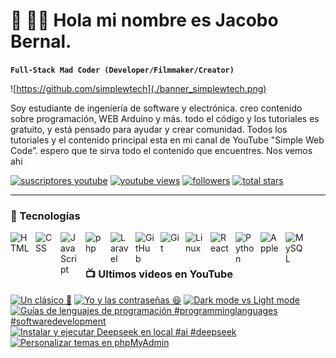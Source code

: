 # 🎸 👋🏼 Hola mi nombre es Jacobo Bernal.

**`Full-Stack Mad Coder (Developer/Filmmaker/Creator)`**

![https://github.com/simplewtech](./banner_simplewtech.png)

Soy estudiante de ingeniería de software y electrónica. creo contenido sobre programación, WEB Arduino y más. todo el código y los tutoriales es gratuito, y está pensado para ayudar y crear comunidad. Todos los tutoriales y el contenido principal esta en mi canal de YouTube "Simple Web Code”.
espero que te sirva todo el contenido que encuentres. Nos vemos ahí

<p align="left">
      <a href="https://www.youtube.com/@simplewebcode?sub_confirmation=1">
         <img alt="suscriptores youtube" title="Suscribete a mi canal de YouTube" src="https://custom-icon-badges.demolab.com/youtube/channel/subscribers/UCQsQh4t3TcIMkIVpfaa0MsA?color=%23E05D44&label=SUBSCRIBETE&logo=video&logoColor=white&style=for-the-badge&labelColor=4C585B"/></a>
      <a href="https://www.youtube.com/@simplewebcode">
         <img alt="youtube views" title="YouTube Vistas" src="https://custom-icon-badges.demolab.com/youtube/channel/views/UCQsQh4t3TcIMkIVpfaa0MsA?color=%23E1AD0E&logo=eye&logoColor=white&style=for-the-badge&labelColor=4C585B"/></a>
      <a href="https://github.com/simplewtech?tab=followers">
         <img alt="followers" title="Sigueme en Github" src="https://custom-icon-badges.demolab.com/github/followers/simplewtech?color=236ad3&labelColor=1155ba&style=for-the-badge&logo=person-add&label=SIGUEME&logoColor=white"/></a>
      <a href="https://github.com/simplewtech?tab=repositories&sort=stargazers">
         <img alt="total stars" title="Stars GitHub" src="https://custom-icon-badges.demolab.com/github/stars/simplewtech?color=55960c&style=for-the-badge&labelColor=488207&logo=star"/></a>
</p>

---

### 🧰 Tecnologías

<img align="left" alt="HTML" width="30px" style="padding-right:10px;" src="https://cdn.jsdelivr.net/gh/devicons/devicon/icons/html5/html5-plain.svg" />
<img align="left" alt="CSS" width="30px" style="padding-right:10px;" src="https://cdn.jsdelivr.net/gh/devicons/devicon/icons/css3/css3-plain.svg" />
<img align="left" alt="JavaScript" width="30px" style="padding-right:10px;" src="https://cdn.jsdelivr.net/gh/devicons/devicon/icons/javascript/javascript-plain.svg" />
<img align="left" alt="php" width="30px" style="padding-right:10px;" src="https://cdn.jsdelivr.net/gh/devicons/devicon/icons/php/php-original.svg" />
<img align="left" alt="Laravel" width="30px" style="padding-right:10px;" src="https://cdn.jsdelivr.net/gh/devicons/devicon@latest/icons/laravel/laravel-original.svg" />
<img align="left" alt="GitHub" width="30px" style="padding-right:10px;" src="https://user-images.githubusercontent.com/3369400/139447912-e0f43f33-6d9f-45f8-be46-2df5bbc91289.png" />
<img align="left" alt="Git" width="30px" style="padding-right:10px;" src="https://cdn.jsdelivr.net/gh/devicons/devicon@latest/icons/git/git-plain.svg" />
<img align="left" alt="Linux" width="30px" style="padding-right:10px;" src="https://cdn.jsdelivr.net/gh/devicons/devicon/icons/linux/linux-original.svg" />
<img align="left" alt="React" width="30px" style="padding-right:10px;" src="https://cdn.jsdelivr.net/gh/devicons/devicon/icons/react/react-original.svg" />
<img align="left" alt="Python" width="30px" style="padding-right:10px;" src="https://cdn.jsdelivr.net/gh/devicons/devicon/icons/python/python-plain.svg" />
<img align="left" alt="Apple" width="30px" style="padding-right:10px;" src="https://cdn.jsdelivr.net/gh/devicons/devicon@latest/icons/apple/apple-original.svg" />
<img align="left" alt="MySQL" width="30px" style="padding-right:10px;" src="https://cdn.jsdelivr.net/gh/devicons/devicon/icons/mysql/mysql-original.svg" />
<br />

#

### 📺 Ultimos videos en YouTube

<!-- BEGIN YOUTUBE-CARDS -->
[![Un clásico 🤣](https://ytcards.demolab.com/?id=hFq9Y4ov_Ng&title=Un+cl%C3%A1sico+%F0%9F%A4%A3&lang=en&timestamp=1753299855&background_color=%230d1117&title_color=%23ffffff&stats_color=%23dedede&max_title_lines=1&width=250&border_radius=5 "Un clásico 🤣")](https://www.youtube.com/shorts/hFq9Y4ov_Ng)
[![Yo y las contraseñas 😆](https://ytcards.demolab.com/?id=yDIiFrmDJvo&title=Yo+y+las+contrase%C3%B1as+%F0%9F%98%86&lang=en&timestamp=1753152016&background_color=%230d1117&title_color=%23ffffff&stats_color=%23dedede&max_title_lines=1&width=250&border_radius=5 "Yo y las contraseñas 😆")](https://www.youtube.com/shorts/yDIiFrmDJvo)
[![Dark mode vs Light mode](https://ytcards.demolab.com/?id=XFznv0lLJvY&title=Dark+mode+vs+Light+mode&lang=en&timestamp=1753151151&background_color=%230d1117&title_color=%23ffffff&stats_color=%23dedede&max_title_lines=1&width=250&border_radius=5 "Dark mode vs Light mode")](https://www.youtube.com/shorts/XFznv0lLJvY)
[![Guías de lenguajes de programación #programminglanguages #softwaredevelopment](https://ytcards.demolab.com/?id=d3AEaUimGrk&title=Gu%C3%ADas+de+lenguajes+de+programaci%C3%B3n+%23programminglanguages+%23softwaredevelopment&lang=en&timestamp=1751657417&background_color=%230d1117&title_color=%23ffffff&stats_color=%23dedede&max_title_lines=1&width=250&border_radius=5 "Guías de lenguajes de programación #programminglanguages #softwaredevelopment")](https://www.youtube.com/shorts/d3AEaUimGrk)
[![Instalar y ejecutar Deepseek en local #ai #deepseek](https://ytcards.demolab.com/?id=XpuvERMCOnk&title=Instalar+y+ejecutar+Deepseek+en+local+%23ai+%23deepseek&lang=en&timestamp=1747665999&background_color=%230d1117&title_color=%23ffffff&stats_color=%23dedede&max_title_lines=1&width=250&border_radius=5 "Instalar y ejecutar Deepseek en local #ai #deepseek")](https://www.youtube.com/shorts/XpuvERMCOnk)
[![Personalizar temas en phpMyAdmin](https://ytcards.demolab.com/?id=O_3vo0RfwHw&title=Personalizar+temas+en+phpMyAdmin&lang=en&timestamp=1747537343&background_color=%230d1117&title_color=%23ffffff&stats_color=%23dedede&max_title_lines=1&width=250&border_radius=5 "Personalizar temas en phpMyAdmin")](https://www.youtube.com/shorts/O_3vo0RfwHw)
<!-- END YOUTUBE-CARDS -->

#
